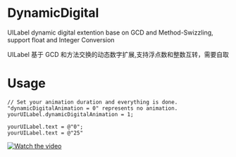 # DynamicDigital
UILabel dynamic digital extention base on GCD and Method-Swizzling,
support float and Integer Conversion

UILabel 基于 GCD 和方法交换的动态数字扩展,支持浮点数和整数互转，需要自取

# Usage
```
// Set your animation duration and everything is done. "dynamicDigitalAnimation = 0" represents no animation.
yourUILabel.dynamicDigitalAnimation = 1; 

yourUILabel.text = @"0";
yourUILabel.text = @"25"
```

[![Watch the video](https://raw.github.com/GabLeRoux/WebMole/master/ressources/WebMole_Youtube_Video.png)](https://github.com/hon-key/DynamicDigital/int-int.mov)
